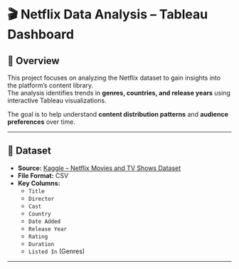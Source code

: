 # 🎬 Netflix Data Analysis – Tableau Dashboard

## 📌 Overview
This project focuses on analyzing the Netflix dataset to gain insights into the platform’s content library.  
The analysis identifies trends in **genres, countries, and release years** using interactive Tableau visualizations.  

The goal is to help understand **content distribution patterns** and **audience preferences** over time.

---

## 📂 Dataset
- **Source:** [Kaggle – Netflix Movies and TV Shows Dataset](https://www.kaggle.com/shivamb/netflix-shows)  
- **File Format:** CSV  
- **Key Columns:**  
  - `Title`  
  - `Director`  
  - `Cast`  
  - `Country`  
  - `Date Added`  
  - `Release Year`  
  - `Rating`  
  - `Duration`  
  - `Listed In` (Genres)  

---
